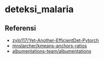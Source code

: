 # deteksi_malaria

## Referensi
- [zylo117/Yet-Another-EfficientDet-Pytorch](https://github.com/zylo117/Yet-Another-EfficientDet-Pytorch)
- [mnslarcher/kmeans-anchors-ratios](https://github.com/mnslarcher/kmeans-anchors-ratios)
- [albumentations-team/albumentations](https://github.com/albumentations-team/albumentations)
